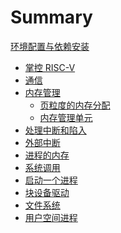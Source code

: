 # Summary

<!-- [简介](intro.md) -->

[环境配置与依赖安装](ch0.md)

- [掌控 RISC-V](ch1.md)
- [通信](ch2.md)
- [内存管理]()
  - [页粒度的内存分配](ch3.1.md)
  - [内存管理单元](ch3.2.md)
- [处理中断和陷入](ch4.md)
- [外部中断](ch5.md)
- [进程的内存](ch6.md)
- [系统调用](ch7.md)
- [启动一个进程](ch8.md)
- [块设备驱动](ch9.md)
- [文件系统](ch10.md)
- [用户空间进程](ch11.md)
